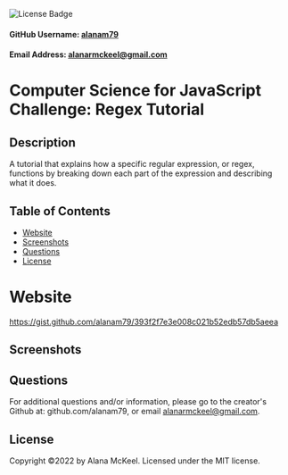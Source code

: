 
  ![License Badge](https://img.shields.io/badge/License-MIT-green.svg)

  #### GitHub Username: [alanam79](https://github.com/alanam79)

  #### Email Address: alanarmckeel@gmail.com

  # Computer Science for JavaScript Challenge: Regex Tutorial

  ## Description
  A tutorial that explains how a specific regular expression, or regex, functions by breaking down each part of the expression and describing what it does.

  ## Table of Contents
  * [Website](#website)
  * [Screenshots](#screenshots)
  * [Questions](#questions)
  * [License](#license)

  # Website
   https://gist.github.com/alanam79/393f2f7e3e008c021b52edb57db5aeea

  ## Screenshots

  ## Questions
  For additional questions and/or information, please go to the creator's Github at: github.com/alanam79, or email alanarmckeel@gmail.com.

  ## License
  Copyright &copy;2022 by Alana McKeel.
  Licensed under the MIT license.

  
